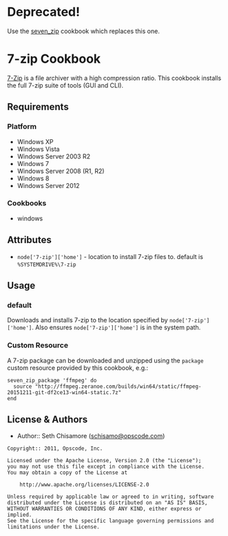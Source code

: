 Deprecated!
==============

Use the [seven_zip](https://github.com/daptiv/seven_zip) cookbook which replaces this one.

7-zip Cookbook
==============
[7-Zip](http://www.7-zip.org/) is a file archiver with a high compression ratio. This cookbook installs the full 7-zip suite of tools (GUI and CLI).


Requirements
------------
### Platform
- Windows XP
- Windows Vista
- Windows Server 2003 R2
- Windows 7
- Windows Server 2008 (R1, R2)
- Windows 8
- Windows Server 2012

### Cookbooks
- windows


Attributes
----------
- `node['7-zip']['home']` - location to install 7-zip files to.  default is `%SYSTEMDRIVE%\7-zip`


Usage
-----
### default
Downloads and installs 7-zip to the location specified by `node['7-zip']['home']`.  Also ensures `node['7-zip']['home']` is in the system path.

### Custom Resource

A 7-zip package can be downloaded and unzipped using the `package` custom resource provided by this cookbook, e.g.:

```
seven_zip_package 'ffmpeg' do
  source "http://ffmpeg.zeranoe.com/builds/win64/static/ffmpeg-20151211-git-df2ce13-win64-static.7z"
end
```

License & Authors
-----------------
- Author:: Seth Chisamore (<schisamo@opscode.com>)

```text
Copyright:: 2011, Opscode, Inc.

Licensed under the Apache License, Version 2.0 (the "License");
you may not use this file except in compliance with the License.
You may obtain a copy of the License at

    http://www.apache.org/licenses/LICENSE-2.0

Unless required by applicable law or agreed to in writing, software
distributed under the License is distributed on an "AS IS" BASIS,
WITHOUT WARRANTIES OR CONDITIONS OF ANY KIND, either express or implied.
See the License for the specific language governing permissions and
limitations under the License.
```
